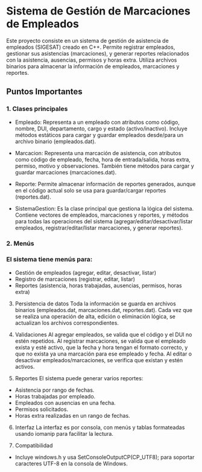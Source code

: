 # Sistema de Gestión de Marcaciones de Empleados
Este proyecto consiste en un sistema de gestión de asistencia de empleados (SIGESAT) creado en C++. Permite registrar empleados, gestionar sus asistencias (marcaciones), y generar reportes relacionados con la asistencia, ausencias, permisos y horas extra. Utiliza archivos binarios para almacenar la información de empleados, marcaciones y reportes.


## Puntos Importantes
### 1. Clases principales
- Empleado: Representa a un empleado con atributos como código, nombre, DUI, departamento, cargo y estado (activo/inactivo). Incluye métodos estáticos para cargar y guardar empleados desde/para un archivo binario (empleados.dat).

- Marcacion: Representa una marcación de asistencia, con atributos como código de empleado, fecha, hora de entrada/salida, horas extra, permiso, motivo y observaciones. También tiene métodos para cargar y guardar marcaciones (marcaciones.dat).

- Reporte: Permite almacenar información de reportes generados, aunque en el código actual solo se usa para guardar/cargar reportes (reportes.dat).

- SistemaGestion: Es la clase principal que gestiona la lógica del sistema. Contiene vectores de empleados, marcaciones y reportes, y métodos para todas las operaciones del sistema (agregar/editar/desactivar/listar empleados, registrar/editar/listar marcaciones, y generar reportes).

### 2. Menús
### El sistema tiene menús para:

- Gestión de empleados (agregar, editar, desactivar, listar)
- Registro de marcaciones (registrar, editar, listar)
- Reportes (asistencia, horas trabajadas, ausencias, permisos, horas extra)

3. Persistencia de datos
Toda la información se guarda en archivos binarios (empleados.dat, marcaciones.dat, reportes.dat). Cada vez que se realiza una operación de alta, edición o eliminación lógica, se actualizan los archivos correspondientes.

4. Validaciones
Al agregar empleados, se valida que el código y el DUI no estén repetidos.
Al registrar marcaciones, se valida que el empleado exista y esté activo, que la fecha y hora tengan el formato correcto, y que no exista ya una marcación para ese empleado y fecha.
Al editar o desactivar empleados/marcaciones, se verifica que existan y estén activos.

6. Reportes
El sistema puede generar varios reportes:

- Asistencia por rango de fechas.
- Horas trabajadas por empleado.
- Empleados con ausencias en una fecha.
- Permisos solicitados.
- Horas extra realizadas en un rango de fechas.
  
6. Interfaz
La interfaz es por consola, con menús y tablas formateadas usando iomanip para facilitar la lectura.




8. Compatibilidad
- Incluye windows.h y usa SetConsoleOutputCP(CP_UTF8); para soportar caracteres UTF-8 en la consola de Windows.
